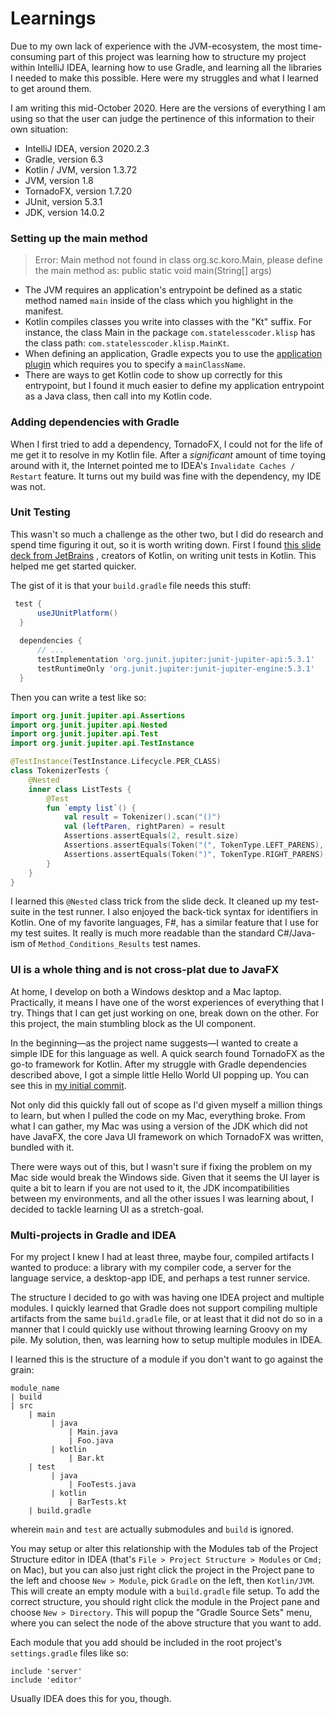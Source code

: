 # Learnings
Due to my own lack of experience with the JVM-ecosystem, the most time-consuming part of this project was learning how 
to structure my project within IntelliJ IDEA, learning how to use Gradle, and learning all the libraries I needed to make
this possible. Here were my struggles and what I learned to get around them.

I am writing this mid-October 2020. Here are the versions of everything I am using so that the user can judge the pertinence
of this information to their own situation:
* IntelliJ IDEA, version 2020.2.3
* Gradle, version 6.3
* Kotlin / JVM, version 1.3.72
* JVM, version 1.8
* TornadoFX, version 1.7.20
* JUnit, version 5.3.1
* JDK, version 14.0.2

### Setting up the main method
  > Error: Main method not found in class org.sc.koro.Main, please define the main method as:
     public static void main(String[] args)

   - The JVM requires an application's entrypoint be defined as a static method named `main` inside of the class which 
   you highlight in the manifest.
   - Kotlin compiles classes you write into classes with the "Kt" suffix. For instance, the class Main in the package
   `com.statelesscoder.klisp` has the class path: `com.statelesscoder.klisp.MainKt`.
   - When defining an application, Gradle expects you to use the [application plugin](https://docs.gradle.org/current/userguide/application_plugin.html)
   which requires you to specify a `mainClassName`.
   - There are ways to get Kotlin code to show up correctly for this entrypoint, but I found it much easier to define
   my application entrypoint as a Java class, then call into my Kotlin code. 
   
### Adding dependencies with Gradle
When I first tried to add a dependency, TornadoFX, I could not for the life of me get it to resolve in my Kotlin file.
After a _significant_ amount of time toying around with it, the Internet pointed me to IDEA's `Invalidate Caches / Restart`
feature. It turns out my build was fine with the dependency, my IDE was not.

### Unit Testing
This wasn't so much a challenge as the other two, but I did do research and spend time figuring it out, so it is worth
writing down. First I found [this slide deck from JetBrains](https://resources.jetbrains.com/storage/products/kotlinconf2018/slides/4_Best%20Practices%20for%20Unit%20Testing%20in%20Kotlin.pdf)
, creators of Kotlin, on writing unit tests in Kotlin. This helped me get started quicker.

The gist of it is that your `build.gradle` file needs this stuff:


```groovy
 test {
      useJUnitPlatform()
  }
  
  dependencies {
      // ...
      testImplementation 'org.junit.jupiter:junit-jupiter-api:5.3.1'
      testRuntimeOnly 'org.junit.jupiter:junit-jupiter-engine:5.3.1'
  }
```

Then you can write a test like so:

```kotlin
import org.junit.jupiter.api.Assertions
import org.junit.jupiter.api.Nested
import org.junit.jupiter.api.Test
import org.junit.jupiter.api.TestInstance

@TestInstance(TestInstance.Lifecycle.PER_CLASS)
class TokenizerTests {
    @Nested
    inner class ListTests {
        @Test
        fun `empty list`() {
            val result = Tokenizer().scan("()")
            val (leftParen, rightParen) = result
            Assertions.assertEquals(2, result.size)
            Assertions.assertEquals(Token("(", TokenType.LEFT_PARENS), leftParen)
            Assertions.assertEquals(Token(")", TokenType.RIGHT_PARENS), rightParen)
        }
    }
}
```

I learned this `@Nested` class trick from the slide deck. It cleaned up my test-suite in the test runner. I also
enjoyed the back-tick syntax for identifiers in Kotlin. One of my favorite languages, F#, has a similar feature that I use for my
test suites. It really is much more readable than the standard C#/Java-ism of `Method_Conditions_Results` test names.

### UI is a whole thing and is not cross-plat due to JavaFX
At home, I develop on both a Windows desktop and a Mac laptop. Practically, it means I have one of the worst experiences
of everything that I try. Things that I can get just working on one, break down on the other. For this project, the main
stumbling block as the UI component.

In the beginning&mdash;as the project name suggests&mdash;I wanted to create a simple
IDE for this language as well. A quick search found TornadoFX as the go-to framework for Kotlin. After my struggle with
Gradle dependencies described above, I got a simple little Hello World UI popping up. You can see this in 
[my initial commit](https://github.com/john-patterson/KLispIDE/commit/6ee29f19540138d2fd4374fe8cdc9ef7358e6c7a).

Not only did this quickly fall out of scope as I'd given myself a million things to learn, but when I pulled the code on 
my Mac, everything broke. From what I can gather, my Mac was using a version of the JDK which did not have JavaFX, 
the core Java UI framework on which TornadoFX was written, bundled with it.

There were ways out of this, but I wasn't sure if fixing the problem on my Mac side would break the Windows side.
Given that it seems the UI layer is quite a bit to learn if you are not used to it, the JDK incompatibilities between my 
environments, and all the other issues I was learning about, I decided to tackle learning UI as a stretch-goal.

### Multi-projects in Gradle and IDEA
For my project I knew I had at least three, maybe four, compiled artifacts I wanted to produce: a library with my
compiler code, a server for the language service, a desktop-app IDE, and perhaps a test runner service.

The structure I decided to go with was having one IDEA project and multiple modules. I quickly learned that Gradle does
not support compiling multiple artifacts from the same `build.gradle` file, or at least that it did not do so in a manner
that I could quickly use without throwing learning Groovy on my pile. My solution, then, was learning how to setup multiple
modules in IDEA.

I learned this is the structure of a module if you don't want to go against the grain:
```
module_name
| build
| src
    | main
         | java
             | Main.java
             | Foo.java
         | kotlin
             | Bar.kt
    | test 
         | java
             | FooTests.java
         | kotlin
             | BarTests.kt
    | build.gradle
```

wherein `main` and `test` are actually submodules and `build` is ignored.

You may setup or alter this relationship with the 
Modules tab of the Project Structure editor in IDEA (that's `File > Project Structure > Modules` or `Cmd;` on Mac), but
you can also just right click the project in the Project pane to the left and choose `New > Module`, pick `Gradle` on the
left, then `Kotlin/JVM`. This will create an empty module with a `build.gradle` file setup. To add the correct 
structure, you should right click the module in the Project pane and choose `New > Directory`. This will popup the 
"Gradle Source Sets" menu, where you can select the node of the above structure that you want to add.

Each module that you add should be included in the root project's `settings.gradle` files like so:

```
include 'server'
include 'editor'
```

Usually IDEA does this for you, though.